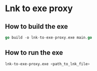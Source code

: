 # Lnk to exe proxy

## How to build the exe

```go
go build -o lnk-to-exe-proxy.exe main.go
```

## How to run the exe

```bash
lnk-to-exe-proxy.exe <path_to_lnk_file>
```
